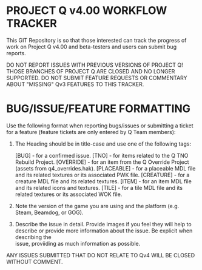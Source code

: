 # PROJECT Q v4.00 WORKFLOW TRACKER

This GIT Repository is so that those interested can track the progress of work on Project Q v4.00 and beta-testers and users can submit bug reports.

DO NOT REPORT ISSUES WITH PREVIOUS VERSIONS OF PROJECT Q! THOSE BRANCHES OF PROJECT Q ARE CLOSED AND NO LONGER SUPPORTED. DO NOT SUBMIT FEATURE REQUESTS OR COMMENTARY ABOUT "MISSING" Qv3 FEATURES TO THIS TRACKER. 

# BUG/ISSUE/FEATURE FORMATTING

Use the following format when reporting bugs/issues or submitting a ticket for a feature (feature tickets are only entered by Q Team members):

1. The Heading should be in title-case and use one of the following tags: 

   [BUG]       - for a confirmed issue. 
   [TNO]       - for items related to the Q TNO Rebuild Project.
   [OVERRIDE]  - for an item from the Q Override Project (assets from q4_overrides.hak).
   [PLACEABLE] - for a placeable MDL file and its related textures or its associated PWK file.
   [CREATURE]  - for a creature MDL file and its related textures.
   [ITEM]      - for an item MDL file and its related icons and textures.
   [TILE]      - for a tile MDL file and its related textures or its associated WOK file. 
   
2. Note the version of the game you are using and the platform (e.g. Steam, Beamdog, or GOG).
3. Describe the issue in detail. Provide images if you feel they will help to describe or provide more information about the issue. Be explicit when describing the    
   issue, proviiding as much information as possible.
   
ANY ISSUES SUBMITTED THAT DO NOT RELATE TO Qv4 WILL BE CLOSED WITHOUT COMMENT.
